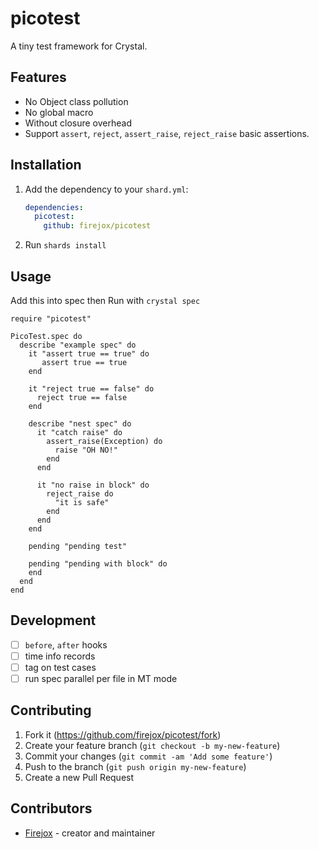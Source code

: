 # picotest

A tiny test framework for Crystal.

## Features

* No Object class pollution
* No global macro
* Without closure overhead
* Support `assert`, `reject`, `assert_raise`, `reject_raise` basic assertions.

## Installation

1. Add the dependency to your `shard.yml`:

   ```yaml
   dependencies:
     picotest:
       github: firejox/picotest
   ```

2. Run `shards install`

## Usage

Add this into spec then Run with `crystal spec`

```crystal
require "picotest"

PicoTest.spec do
  describe "example spec" do
    it "assert true == true" do
       assert true == true
    end

    it "reject true == false" do
      reject true == false
    end

    describe "nest spec" do
      it "catch raise" do
        assert_raise(Exception) do
          raise "OH NO!"
        end
      end

      it "no raise in block" do
        reject_raise do
          "it is safe"
        end
      end
    end

    pending "pending test"

    pending "pending with block" do
    end
  end
end
```

## Development

- [ ] `before`, `after` hooks
- [ ] time info records
- [ ] tag on test cases
- [ ] run spec parallel per file in MT mode

## Contributing

1. Fork it (<https://github.com/firejox/picotest/fork>)
2. Create your feature branch (`git checkout -b my-new-feature`)
3. Commit your changes (`git commit -am 'Add some feature'`)
4. Push to the branch (`git push origin my-new-feature`)
5. Create a new Pull Request

## Contributors

- [Firejox](https://github.com/firejox) - creator and maintainer
